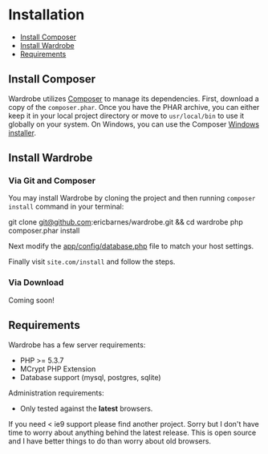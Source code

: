 # Installation 

- [Install Composer](#install-composer)
- [Install Wardrobe](#install-wardrobe)
- [Requirements](#requirements)

<a name="install-composer"></a>
## Install Composer

Wardrobe utilizes [Composer](http://getcomposer.org) to manage its dependencies. First, download a copy of the `composer.phar`. Once you have the PHAR archive, you can either keep it in your local project directory or move to `usr/local/bin` to use it globally on your system. On Windows, you can use the Composer [Windows installer](https://getcomposer.org/Composer-Setup.exe).

<a name="install-wardrobe"></a>
## Install Wardrobe

### Via Git and Composer

You may install Wardrobe by cloning the project and then running `composer install` command in your terminal:

  git clone git@github.com:ericbarnes/wardrobe.git && cd wardrobe
  php composer.phar install

Next modify the [app/config/database.php](config-database.md) file to match your host settings. 

Finally visit `site.com/install` and follow the steps. 

### Via Download

Coming soon!

<a name="requirements"></a>
## Requirements

Wardrobe has a few server requirements:

- PHP >= 5.3.7
- MCrypt PHP Extension
- Database support (mysql, postgres, sqlite)

Administration requirements:

- Only tested against the **latest** browsers. 

If you need < ie9 support please find another project. Sorry but I don't have time to worry about anything behind the latest release. This is open source and I have better things to do than worry about old browsers. 

